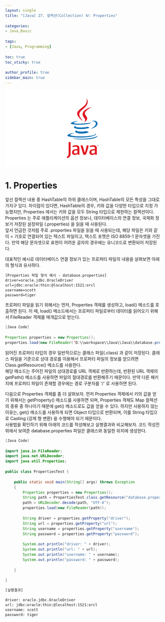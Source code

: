 ```yaml
---
layout: single
title: "[Java] 27. 컬렉션(Collection) Ⅳ: Properties"

categories:
- Java_Basic

tags:
- [Java, Programming]

toc: true
toc_sticky: true

author_profile: true
sidebar_main: true
---
```


![java_template](/assets/images/blog_template/java.jpg)

# 1. Properties
앞선 컬렉션 내용 중 HashTable의 하위 클래스이며, HashTable의 모든 특성을 그대로 가지구 있다. 차이점이 있다면, HashTable의 경우, 키와 값을 다양한 타입으로 지정 가능했지만, Properties 에서는 키와 값을 모두 String 타입으로 제한하는 컬렉션이다.<br>
Properties 는 주로 애플리케이션의 옵션 정보나, 데이터베이스의 연결 정보, 국제화 정보가 저장된 설정파일 (.properties) 을 읽을 때 사용된다.<br>
앞서 언급한 것처럼 주로 .properties 파일을 읽을 때 사용되는데, 해당 파일은 키와 같이 = 기호로 연결되어 있는 텍스트 파일이고, 텍스트 포멧은 ISO 8859-1 문자셋을 가진다. 만약 해당 문자셋으로 표현이 어려운 글자의 경우에는 유니코드로 변환되어 저장된다.<br>

대표적인 예시로 데이터베이스 연결 정보가 있는 프로퍼티 파일의 내용을 살펴보면 아래의 형식과 유사하다.<br>

```text
[Properties 파일 형식 예시 - database.properties]
driver=oracle.jdbc.OracleDriver
url=jdbc:oracle:thin:@localhost:1521:orcl
username=scott
password=tiger
```

프로퍼티 파일을 읽기 위해서는 먼저, Properties 객체를 생성하고, load() 메소드를 호출하면 된다. 이 때, load() 메소드에서는 프로퍼티 파일로부터 데이터를 읽어오기 위해서 FileReader 객체를 매개값으로 받는다.<br>

```java
[Java Code]

Properties properties = new Properties();
properties.load(new FileReader('D:\\workspace\\Java\\Java\\database.properties'));
```

읽어진 프로퍼티 타입의 경우 일반적으로는 클래스 파일(.class) 과 같이 저장된다. 클래스 파일을 기준으로 상대 경로를 이용해서 프로퍼티 파일의 정보를 얻으려면 Class.getResource() 메소드를 사용한다.<br>
해당 메소드는 주어진 파일의 상대경로를 URL 객체로 반환하는데, 반환된 URL 객체의 getPath() 메소드를 사용하면 파일의 절대경로를 반환해주기 때문이다.  만약 다른 패키지에 프로퍼티 파일이 존재할 경우에는 경로 구분자를 '/' 로 사용하면 된다.<br>

다음으로 Properties 객체를 좀 더 살펴보자. 먼저 Properties 객체에서 키의 값을 얻기 위해서는 getProperty() 메소드를 사용하면 되며, Properties 객체도 Map 컬렉션의 종류 중 하나이기 때문에 get() 메소드로도 값을 얻을 수 있다. 하지만 사용하지 않는 이유는, get() 메소드를 사용하게 되면 Object 타입으로 반환되며,  이를 String 타입으로 Casting (강제 형 변환) 을 수행해야 되기 때문이다.<br>
사용법을 확인하기 위해 아래의 코드를 작성해보고 실행결과와 비교해보자. 코드 작성전 위에서 보여준 database.properties 파일은 클래스와 동일한 위치에 생성한다.

```java
[Java Code]

import java.io.FileReader;
import java.net.URLDecoder;
import java.util.Properties;

public class PropertiesTest {

    public static void main(String[] args) throws Exception
    {
        Properties properties = new Properties();
        String path = PropertiesTest.class.getResource("database.properties").getPath();
        path = URLDecoder.decode(path, "UTF-8");
        properties.load(new FileReader(path));

        String driver = properties.getProperty("driver");
        String url = properties.getProperty("url");
        String username = properties.getProperty("username");
        String password = properties.getProperty("password");

        System.out.println("driver: " + driver);
        System.out.println("url: " + url);
        System.out.println("username: " + username);
        System.out.println("password: " + password);

    }

}
```

```text
[실행결과]

driver: oracle.jdbc.OracleDriver
url: jdbc:oracle:thin:@localhost:1521:orcl
username: scott
password: tiger
```

